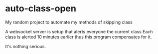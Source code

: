 # auto-class-open
My random project to automate my methods of skipping class

A websocket server is setup that alerts everyone the current class
Each class is alerted 10 minutes earlier thus this program compensates for it.

It's nothing serious.
